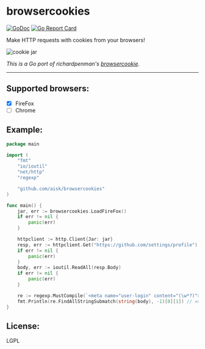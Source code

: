 # browsercookies

[![GoDoc](https://godoc.org/github.com/aisk/browsercookies?status.svg)](https://godoc.org/github.com/aisk/browsercookies)
[![Go Report Card](https://goreportcard.com/badge/github.com/aisk/browsercookies)](https://goreportcard.com/report/github.com/aisk/browsercookies)

Make HTTP requests with cookies from your browsers!

![cookie jar](http://howthoughtful.co.za/wp-content/uploads/2017/07/Cookie-Jar-4-600x600.png)

*This is a Go port of richardpenman's [browsercookie](https://bitbucket.org/richardpenman/browsercookie).*

---

## Supported browsers:

- [x] FireFox
- [ ] Chrome

## Example:

```go
package main

import (
	"fmt"
	"io/ioutil"
	"net/http"
	"regexp"

	"github.com/aisk/browsercookies"
)

func main() {
	jar, err := browsercookies.LoadFireFox()
	if err != nil {
		panic(err)
	}

	httpclient := http.Client{Jar: jar}
	resp, err := httpclient.Get("https://github.com/settings/profile")
	if err != nil {
		panic(err)
	}
	body, err := ioutil.ReadAll(resp.Body)
	if err != nil {
		panic(err)
	}

	re := regexp.MustCompile(`<meta name="user-login" content="(\w*?)">`)
	fmt.Println(re.FindAllStringSubmatch(string(body), -1)[0][1]) // => aisk
}
```

## License:

LGPL
